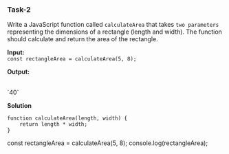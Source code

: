 ### Task-2

Write a JavaScript function called `calculateArea` that takes `two parameters` representing the dimensions of a rectangle (length and width). The function should calculate and return the area of the rectangle.

**Input:**
<br>
`const rectangleArea = calculateArea(5, 8);`

**Output:**

<br>
`40`

**Solution**
<br>

    function calculateArea(length, width) {
        return length * width;
    }

const rectangleArea = calculateArea(5, 8);
console.log(rectangleArea);
